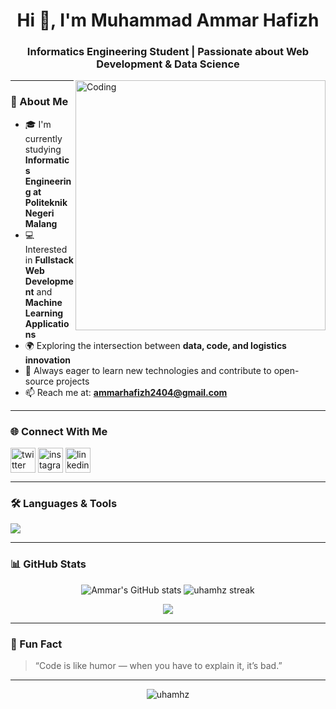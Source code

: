 <h1 align="center">Hi 👋, I'm Muhammad Ammar Hafizh</h1>
<h3 align="center">Informatics Engineering Student | Passionate about Web Development & Data Science</h3>

<img align="right" alt="Coding" width="400" src="https://cdn.dribbble.com/users/1708950/screenshots/4188877/developer_med.gif">

---

### 🌱 About Me  
- 🎓 I'm currently studying **Informatics Engineering at Politeknik Negeri Malang**  
- 💻 Interested in **Fullstack Web Development** and **Machine Learning Applications**  
- 🌍 Exploring the intersection between **data, code, and logistics innovation**  
- 🚀 Always eager to learn new technologies and contribute to open-source projects  
- 📫 Reach me at: **ammarhafizh2404@gmail.com**

---

### 🌐 Connect With Me  
<p align="left">
  <a href="https://twitter.com/uhamhz" target="blank"><img align="center" src="https://skillicons.dev/icons?i=twitter" alt="twitter" height="40" /></a>
  <a href="https://instagram.com/uhamhz" target="blank"><img align="center" src="https://skillicons.dev/icons?i=instagram" alt="instagram" height="40" /></a>
  <a href="www.linkedin.com/in/muhammad-ammar-hafizh-9b8303264" target="blank"><img align="center" src="https://skillicons.dev/icons?i=linkedin" alt="linkedin" height="40" /></a>
</p>

---

### 🛠️ Languages & Tools  
<p align="left">
  <img src="https://skillicons.dev/icons?i=html,css,js,php,laravel,python,mysql,mongodb,linux,figma,unity,dart,flutter" />
</p>

---

### 📊 GitHub Stats  
<p align="center">
  <img src="https://github-readme-stats.vercel.app/api?username=uhamhz&show_icons=true&theme=tokyonight" alt="Ammar's GitHub stats" />
  <img src="https://github-readme-streak-stats.herokuapp.com/?user=uhamhz&theme=tokyonight" alt="uhamhz streak" />
</p>

<p align="center">
  <img src="https://github-readme-stats.vercel.app/api/top-langs/?username=uhamhz&layout=compact&theme=tokyonight" />
</p>

---

### 🧠 Fun Fact  
> “Code is like humor — when you have to explain it, it’s bad.”  

---

<p align="center">
  <img src="https://komarev.com/ghpvc/?username=uhamhz&label=Profile%20views&color=0e75b6&style=flat" alt="uhamhz" />
</p>
